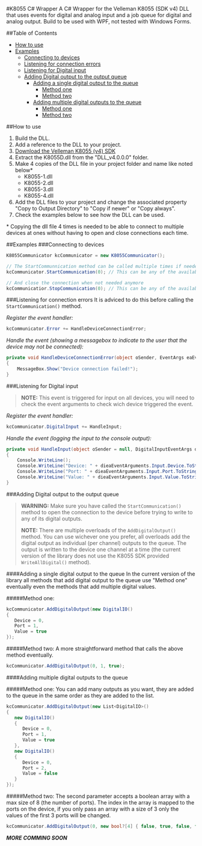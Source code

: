 #K8055 C# Wrapper
A C# Wrapper for the Velleman K8055 (SDK v4) DLL that uses events for digital and analog input and a job queue for digital and analog output. Build to be used with WPF, not tested with Windows Forms.

##Table of Contents
- [How to use](#how-to-use)
- [Examples](#examples)
	- [Connecting to devices](#connecting-to-devices)
	- [Listening for connection errors](#listening-for-connection-errors)
	- [Listening for Digital input](#listening-for-digital-input)
	- [Adding Digital output to the output queue](#adding-digital-output-to-the-output-queue)
		- [Adding a single digital output to the queue](#adding-a-single-digital-output-to-the-queue)
			- [Method one](#method-one)
			- [Method two](#method-two)
		- [Adding multiple digital outputs to the queue](#adding-multiple-digital-outputs-to-the-queue)
			- [Method one](#method-one-1)
			- [Method two](#method-two-1)

##How to use
1. Build the DLL.
2. Add a reference to the DLL to your project.
3. [Download the Velleman K8055 (v4) SDK](http://www.velleman.eu/support/downloads/?code=K8055&type=9)
4. Extract the K8055D.dll from the "DLL_v4.0.0.0" folder.
5. Make 4 copies of the DLL file in your project folder and name like noted below*
    * K8055-1.dll
    * K8055-2.dll
    * K8055-3.dll
    * K8055-4.dll
6. Add the DLL files to your project and change the associated property "Copy to Output Directory" to "Copy if newer" or "Copy always".
7. Check the examples below to see how the DLL can be used.

\* Copying the dll file 4 times is needed to be able to connect to multiple devices at ones without having to open and close connections each time.

##Examples
###Connecting to devices
```csharp
K8055Communicator kcCommunicator = new K8055Communicator();

// The StartCommunnication method can be called multiple times if needed
kcCommunicator.StartCommunication(0); // This can be any of the available devices (0, 1, 2 or 3)

// And close the connection when not needed anymore
kcCommunicatior.StopCommunication(0); // This can be any of the available devices (0, 1, 2 or 3)
````

###Listening for connection errors
It is adviced to do this before calling the `StartCommunication()` method.

*Register the event handler:*
````csharp
kcCommunicator.Error += HandleDeviceConnectionError;
````

*Handle the event (showing a messagebox to indicate to the user that the device may not be connected):*
````csharp
private void HandleDeviceConnectionError(object oSender, EventArgs eaEventArguments)
{
    MessageBox.Show("Device connection failed!");
}
````

###Listening for Digital input
> **NOTE:** This event is triggered for input on all devices, you will need 
> to check the event arguments to check wich device triggered the event.

*Register the event handler:*
````csharp
kcCommunicator.DigitalInput += HandleInput;
````

*Handle the event (logging the input to the console output):*
````csharp
private void HandleInput(object oSender = null, DigitalInputEventArgs dieaEventArguments = null)
{
    Console.WriteLine();
    Console.WriteLine("Device: " + dieaEventArguments.Input.Device.ToString());
    Console.WriteLine("Port: " + dieaEventArguments.Input.Port.ToString());
    Console.WriteLine("Value: " + dieaEventArguments.Input.Value.ToString());
}
````

###Adding Digital output to the output queue
> **WARNING:** Make sure you have called the `StartCommunication()` method to open the connection
> to the device before trying to write to any of its digital outputs.
>
> **NOTE:** There are multiple overloads of the `AddDigitalOutput()` method. You can use
> wichever one you prefer, all overloads add the digital output as individual (per channel)
> outputs to the queue. The output is written to the device one channel at a time (the 
> current version of the library does not use the K8055 SDK provided `WriteAllDigital()` method). 

####Adding a single digital output to the queue
In the current version of the library all methods that add digital output to the queue use "Method one" eventually even the methods that add multiple digital values.

#####Method one:
````csharp
kcCommunicator.AddDigitalOutput(new DigitalIO()
{
   Device = 0,
   Port = 1,
   Value = true
});
````

#####Method two:
A more straightforward method that calls the above method eventually.
````csharp
kcCommunicator.AddDigitalOutput(0, 1, true);
````

####Adding multiple digital outputs to the queue

#####Method one:
You can add many outputs as you want, they are added to the queue in the same order as they are added to the list.
````csharp
kcCommunicator.AddDigitalOutput(new List<DigitalIO>()
{
   new DigitalIO()
   {
      Device = 0,
      Port = 1,
      Value = true
   },
   new DigitalIO()
   {
      Device = 0,
      Port = 2,
      Value = false
   }
});
````

#####Method two:
The second parameter accepts a boolean array with a max size of 8 (the number of ports). The index in the array is mapped to the ports on the device, if you only pass an array with a size of 3 only the values of the first 3 ports will be changed.
````csharp
kcCommunicator.AddDigitalOutput(0, new bool?[4] { false, true, false, false });
````

__*MORE COMMING SOON*__
